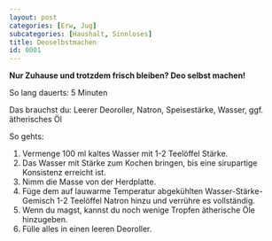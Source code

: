 ```yaml
---
layout: post
categories: [Erw, Jug]
subcategories: [Haushalt, Sinnloses]
title: Deoselbstmachen
id: 0001
---
```

**Nur Zuhause und trotzdem frisch bleiben? Deo selbst machen!**

So lang dauerts: 5 Minuten

Das brauchst du: Leerer Deoroller, Natron, Speisestärke, Wasser, ggf. ätherisches Öl

So gehts:
1. Vermenge 100 ml kaltes Wasser mit 1-2 Teelöffel Stärke. 
2. Das Wasser mit Stärke zum Kochen bringen, bis eine sirupartige Konsistenz erreicht ist.
3. Nimm die Masse von der Herdplatte.
4. Füge dem auf lauwarme Temperatur abgekühlten Wasser-Stärke-Gemisch 1-2 Teelöffel Natron hinzu und verrühre es vollständig. 
5. Wenn du magst, kannst du noch wenige Tropfen ätherische Öle hinzugeben.
6. Fülle alles in einen leeren Deoroller.
